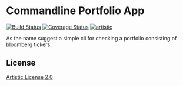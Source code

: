 # Commandline Portfolio App

[![Build Status](https://travis-ci.org/sylvarant/commandline-portfolio.svg)](https://travis-ci.org/sylvarant/commandline-portfolio)
[![Coverage Status](https://coveralls.io/repos/sylvarant/commandline-portfolio/badge.svg?branch=master&service=github)](https://coveralls.io/github/sylvarant/commandline-portfolio?branch=master) [![artistic](https://img.shields.io/badge/license-Artistic%202.0-blue.svg?style=flat)](https://opensource.org/licenses/Artistic-2.0)

As the name suggest a simple cli for checking a portfolio consisting
of bloomberg tickers.

## License

[Artistic License 2.0](http://www.perlfoundation.org/artistic_license_2_0)

